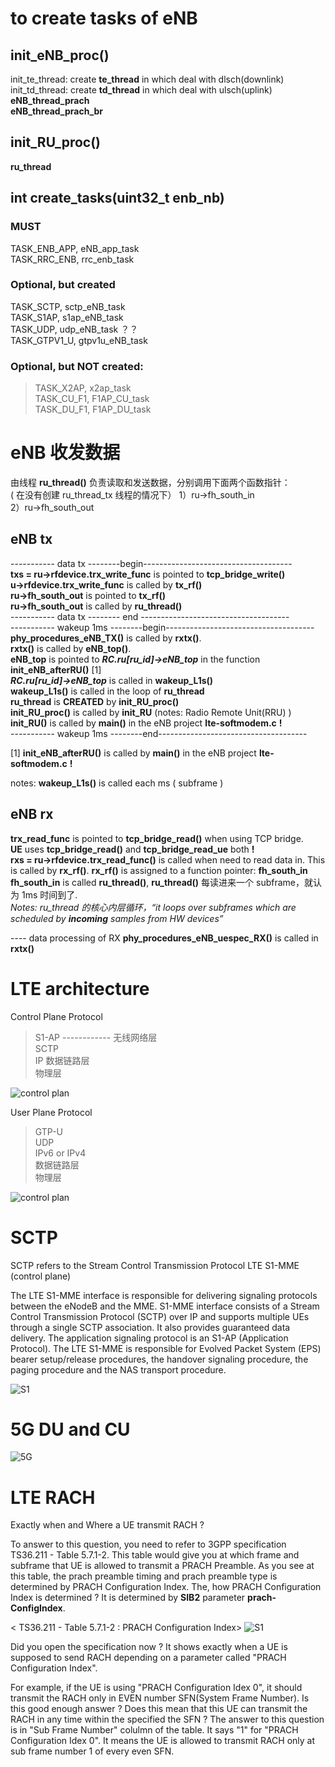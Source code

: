 # to create tasks of eNB
## init_eNB_proc()  
   init_te_thread: create **te_thread** in which deal with dlsch(downlink)    
   init_td_thread: create **td_thread** in which deal with ulsch(uplink)  
   **eNB_thread_prach**  
   **eNB_thread_prach_br**  
## init_RU_proc()
**ru_thread**  

## int create_tasks(uint32_t enb_nb)
### MUST
TASK_ENB_APP, eNB_app_task  
TASK_RRC_ENB, rrc_enb_task  
### Optional, but created
TASK_SCTP, sctp_eNB_task  
TASK_S1AP, s1ap_eNB_task  
TASK_UDP, udp_eNB_task ？？  
TASK_GTPV1_U, gtpv1u_eNB_task

### Optional, but **NOT** created:  
> TASK_X2AP, x2ap_task  
> TASK_CU_F1, F1AP_CU_task  
> TASK_DU_F1, F1AP_DU_task

# eNB 收发数据

由线程 **ru_thread()** 负责读取和发送数据，分别调用下面两个函数指针：  
( 在没有创建 ru_thread_tx 线程的情况下）
1）ru->fh_south_in  
2）ru->fh_south_out  

## eNB tx

----------- data tx --------begin-------------------------------------  
**txs = ru->rfdevice.trx_write_func** is pointed to **tcp_bridge_write()**  
**u->rfdevice.trx_write_func** is called by **tx_rf()**  
**ru->fh_south_out** is pointed to **tx_rf()**  
**ru->fh_south_out** is called by **ru_thread()**  
----------- data tx -------- end -------------------------------------  
----------- wakeup 1ms --------begin-------------------------------------  
**phy_procedures_eNB_TX()** is called by **rxtx()**.  
**rxtx()** is called by **eNB_top()**.  
**eNB_top** is pointed to ***RC.ru[ru_id]->eNB_top*** in the function **init_eNB_afterRU()**  [1]  
***RC.ru[ru_id]->eNB_top*** is called in **wakeup_L1s()**  
**wakeup_L1s()** is called in the loop of **ru_thread**  
**ru_thread** is **CREATED** by **init_RU_proc()**  
**init_RU_proc()** is called by **init_RU**      (notes: Radio Remote Unit(RRU) )  
**init_RU()** is called by **main()** in the eNB project **lte-softmodem.c** **!**  
 ----------- wakeup 1ms --------end-------------------------------------  
 
 [1] **init_eNB_afterRU()**  is called by **main()** in the eNB project **lte-softmodem.c** **!** 

  notes: **wakeup_L1s()** is called each ms ( subframe )  

## eNB rx
**trx_read_func** is pointed to **tcp_bridge_read()** when using TCP bridge.  
**UE** uses **tcp_bridge_read()** and **tcp_bridge_read_ue** both **!**  
**rxs = ru->rfdevice.trx_read_func()** is called when need to read data in. This is called by **rx_rf()**.
**rx_rf()** is assigned to a function pointer: **fh_south_in**
**fh_south_in** is called **ru_thread()**, **ru_thread()** 每读进来一个 subframe，就认为 1ms 时间到了.  
*Notes: ru_thread 的核心内层循环，“it loops over subframes which are scheduled by **incoming** samples from HW devices”*  


---- data processing of RX
**phy_procedures_eNB_uespec_RX()** is called in **rxtx()**    

# LTE architecture

Control Plane Protocol
> S1-AP  ------------ 无线网络层  
> SCTP  
> IP
> 数据链路层  
> 物理层

![control plan](http://taichiorange.github.io/images/lte_arch/control_plan.png)

User Plane Protocol
> GTP-U  
> UDP  
> IPv6 or IPv4  
> 数据链路层  
> 物理层

![control plan](http://taichiorange.github.io/images/lte_arch/user_plan.png)

# SCTP

SCTP refers to the Stream Control Transmission Protocol
LTE S1-MME (control plane)

The LTE S1-MME interface is responsible for delivering signaling protocols between the eNodeB and the MME. S1-MME interface consists of a Stream Control Transmission Protocol (SCTP) over IP and supports multiple UEs through a single SCTP association. It also provides guaranteed data delivery. The application signaling protocol is an S1-AP (Application Protocol). The LTE S1-MME is responsible for Evolved Packet System (EPS) bearer setup/release procedures, the handover signaling procedure, the paging procedure and the NAS transport procedure.

![S1](http://taichiorange.github.io/images/lte_arch/CableFree-S1-lte-interface.gif)

# 5G DU and CU
![5G](http://taichiorange.github.io/images/5G/5G_arch_E1F1-1.png)

# LTE RACH
Exactly when and Where a UE transmit RACH ?

 

To answer to this question, you need to refer to 3GPP specification TS36.211 - Table 5.7.1-2. This table would give you at which frame and subframe that UE is allowed to transmit a PRACH Preamble. As you see at this table, the prach preamble timing and prach preamble type is determined by PRACH Configuration Index. The, how PRACH Configuration Index is determined ? It is determined by **SIB2** parameter **prach-ConfigIndex**.

 

< TS36.211 - Table 5.7.1-2 : PRACH Configuration Index>
![S1](http://taichiorange.github.io/images/lte_arch/rach_when_where_36_211_Table_5_7_1_2_PRACH.png)


 

Did you open the specification now ? It shows exactly when a UE is supposed to send RACH depending on a parameter called "PRACH Configuration Index".

 

For example, if the UE is using "PRACH Configuration Idex 0", it should transmit the RACH only in EVEN number SFN(System Frame Number). Is this good enough answer ? Does this mean that this UE can transmit the RACH in any time within the specified the SFN ? The answer to this question is in "Sub Frame Number" colulmn of the table. It says "1" for "PRACH Configuration Idex 0". It means the UE is allowed to transmit RACH only at sub frame number 1 of every even SFN.
